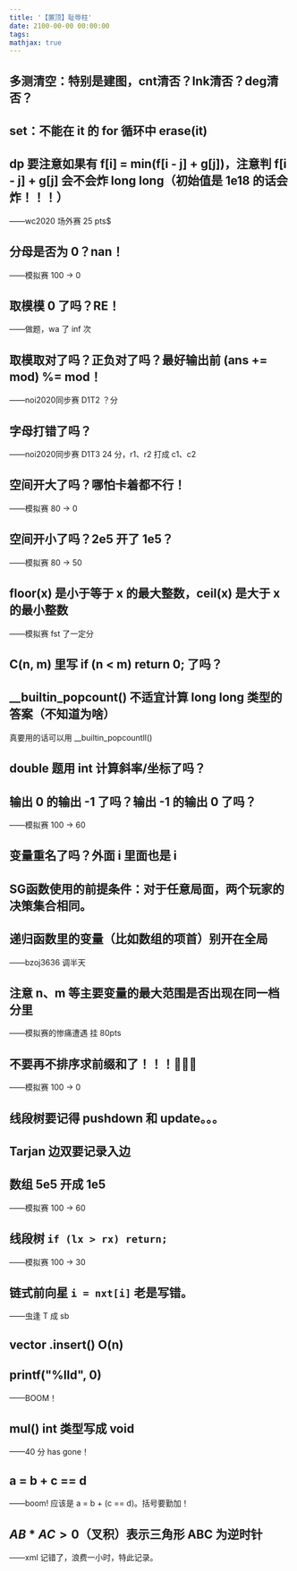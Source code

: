 ```yaml
---
title: '【置顶】耻辱柱'
date: 2100-00-00 00:00:00
tags:
mathjax: true
---
```

 
## 多测清空：特别是建图，cnt清否？lnk清否？deg清否？ 
 
## set：不能在 it 的 for 循环中 erase(it)
 
## dp 要注意如果有 f[i] = min(f[i - j] + g[j])，注意判 f[i - j] + g[j] 会不会炸 long long（初始值是 1e18 的话会炸！！！）
 
——wc2020 场外赛 25 pts$

## 分母是否为 0？nan！

——模拟赛 100 -> 0

## 取模模 0 了吗？RE！

——做题，wa 了 inf 次

## 取模取对了吗？正负对了吗？最好输出前 (ans += mod) %= mod！

——noi2020同步赛 D1T2 ？分

## 字母打错了吗？

——noi2020同步赛 D1T3 24 分，r1、r2 打成 c1、c2

## 空间开大了吗？哪怕卡着都不行！

——模拟赛 80 -> 0

## 空间开小了吗？2e5 开了 1e5？

——模拟赛 80 -> 50

## floor(x) 是小于等于 x 的最大整数，ceil(x) 是**大于** x 的最小整数

——模拟赛 fst 了一定分

## C(n, m) 里写 if (n < m) return 0; 了吗？

## __builtin_popcount() 不适宜计算 long long 类型的答案（不知道为啥）

真要用的话可以用 __builtin_popcountll()

## double 题用 int 计算斜率/坐标了吗？

## 输出 0 的输出 -1 了吗？输出 -1 的输出 0 了吗？

——模拟赛 100 -> 60

## 变量重名了吗？外面 i 里面也是 i

## SG函数使用的前提条件：对于任意局面，两个玩家的决策集合相同。

## 递归函数里的变量（比如数组的项首）别开在全局

——bzoj3636 调半天

## 注意 n、m 等主要变量的最大范围是否出现在同一档分里

——模拟赛的惨痛遭遇 挂 80pts

## 不要再不排序求前缀和了！！！💢💢💢

——模拟赛 100 -> 0

## 线段树要记得 pushdown 和 update。。。

## Tarjan 边双要记录入边

## 数组 5e5 开成 1e5

——模拟赛 100 -> 60

## 线段树 ```if (lx > rx) return;```

——模拟赛 100 -> 30

## 链式前向星 ```i = nxt[i]``` 老是写错。

——虫逢 T 成 sb

## vector .insert() O(n)

## printf("%lld", 0)

——BOOM！

## mul() int 类型写成 void

——40 分 has gone！

## a = b + c == d

——boom! 应该是 a = b + (c == d)。括号要勤加！

## $AB * AC > 0$（叉积）表示三角形 ABC 为逆时针

——xml 记错了，浪费一小时，特此记录。